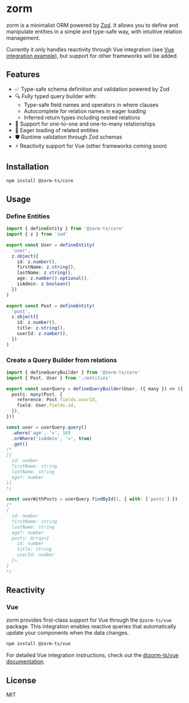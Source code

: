 # zorm

zorm is a minimalist ORM powered by [Zod](https://zod.dev/). It allows you to define and manipulate entities in a simple and type-safe way, with intuitive relation management.

Currently it only handles reactivity through Vue integration (see [Vue integration example](packages/vue/src/index.ts)), but support for other frameworks will be added.

## Features
- ✅ Type-safe schema definition and validation powered by Zod
- 🔍 Fully typed query builder with:
  - Type-safe field names and operators in where clauses
  - Autocomplete for relation names in eager loading
  - Inferred return types including nested relations
- 🤝 Support for one-to-one and one-to-many relationships
- 🚀 Eager loading of related entities
- 🛡️ Runtime validation through Zod schemas
- ⚡️ Reactivity support for Vue (other frameworks coming soon)

## Installation
```sh
npm install @zorm-ts/core
```
## Usage

### Define Entities
```ts
import { defineEntity } from '@zorm-ts/core'
import { z } from 'zod'

export const User = defineEntity(
  'user',
  z.object({
    id: z.number(),
    firstName: z.string(),
    lastName: z.string(),
    age: z.number().optional(),
    isAdmin: z.boolean()
  })
)

export const Post = defineEntity(
  'post',
  z.object({
    id: z.number(),
    title: z.string(),
    userId: z.number(),
  })
)
```

### Create a Query Builder from relations
```ts
import { defineQueryBuilder } from '@zorm-ts/core'
import { Post, User } from './entities'

export const userQuery = defineQueryBuilder(User, ({ many }) => ({
  posts: many(Post, {
    reference: Post.fields.userId,
    field: User.fields.id,
  }),
}))

const user = userQuery.query()
  .where('age', '>', 18)
  .orWhere('isAdmin', '=', true)
  .get()
/*
[{
  id: number
  firstName: string
  lastName: string
  age?: number
}]
*/

const userWithPosts = userQuery.findById(1, { with: ['posts'] })
/*
{
  id: number
  firstName: string
  lastName: string
  age?: number
  posts: Array<{
    id: number
    title: string
    userId: number
  }>
}
*/
```

## Reactivity

### Vue

zorm provides first-class support for Vue through the `@zorm-ts/vue` package. This integration enables reactive queries that automatically update your components when the data changes.

```sh
npm install @zorm-ts/vue
```

For detailed Vue integration instructions, check out the [@zorm-ts/vue documentation](packages/vue/README.md).

## License
MIT
